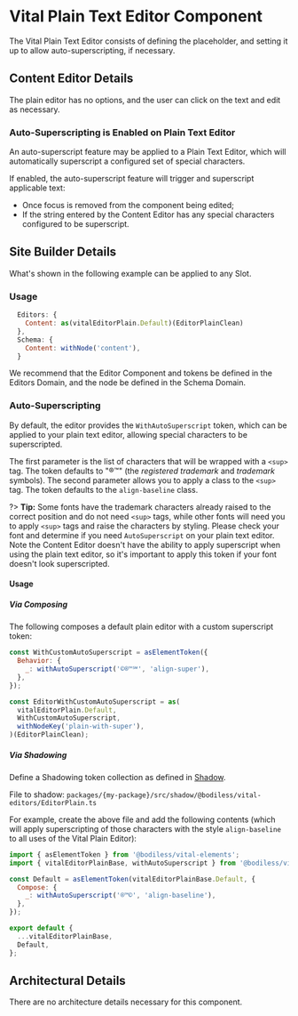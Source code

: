 # Vital Plain Text Editor Component

The Vital Plain Text Editor consists of defining the placeholder, and setting it up to allow
auto-superscripting, if necessary.

## Content Editor Details

The plain editor has no options, and the user can click on the text and edit as necessary.

### Auto-Superscripting is Enabled on Plain Text Editor

An auto-superscript feature may be applied to a Plain Text Editor, which will automatically
superscript a configured set of special characters.

If enabled, the auto-superscript feature will trigger and superscript applicable text:

- Once focus is removed from the component being edited;
- If the string entered by the Content Editor has any special characters configured to be
  superscript.

## Site Builder Details

What's shown in the following example can be applied to any Slot.

### Usage

```js
  Editors: {
    Content: as(vitalEditorPlain.Default)(EditorPlainClean)
  },
  Schema: {
    Content: withNode('content'),
  }
```

We recommend that the Editor Component and tokens be defined in the Editors Domain, and the node be
defined in the Schema Domain.

### Auto-Superscripting

By default, the editor provides the `WithAutoSuperscript` token, which can be applied to your plain
text editor, allowing special characters to be superscripted.

The first parameter is the list of characters that will be wrapped with a `<sup>` tag. The token
defaults to "®™" (the _registered trademark_ and _trademark_ symbols). The second parameter allows
you to apply a class to the `<sup>` tag. The token defaults to the `align-baseline` class.

?> **Tip:** Some fonts have the trademark characters already raised to the correct position and do
not need `<sup>` tags, while other fonts will need you to apply `<sup>` tags and raise the
characters by styling. Please check your font and determine if you need `AutoSuperscript` on your
plain text editor. Note the Content Editor doesn't have the ability to apply superscript when using
the plain text editor, so it's important to apply this token if your font doesn't look
superscripted.

#### Usage

##### Via Composing

The following composes a default plain editor with a custom superscript token:

```js
const WithCustomAutoSuperscript = asElementToken({
  Behavior: {
    _: withAutoSuperscript('©®™℠', 'align-super'),
  },
});

const EditorWithCustomAutoSuperscript = as(
  vitalEditorPlain.Default,
  WithCustomAutoSuperscript,
  withNodeKey('plain-with-super'),
)(EditorPlainClean);
```

##### Via Shadowing

Define a Shadowing token collection as defined in [Shadow](../VitalElements/Shadow).

File to shadow: `packages/{my-package}/src/shadow/@bodiless/vital-editors/EditorPlain.ts`

For example, create the above file and add the following contents (which will apply superscripting
of those characters with the style `align-baseline` to all uses of the Vital Plain Editor):

```js
import { asElementToken } from '@bodiless/vital-elements';
import { vitalEditorPlainBase, withAutoSuperscript } from '@bodiless/vital-editors';

const Default = asElementToken(vitalEditorPlainBase.Default, {
  Compose: {
    _: withAutoSuperscript('®™©', 'align-baseline'),
  },
});

export default {
  ...vitalEditorPlainBase,
  Default,
};
```

## Architectural Details

There are no architecture details necessary for this component.
